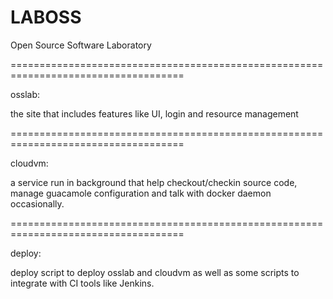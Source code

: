 LABOSS
======

Open Source Software Laboratory

====================================================================================

osslab:

the site that includes features like UI, login and resource management

====================================================================================

cloudvm:

a service run in background that help checkout/checkin source code, manage guacamole configuration and talk with docker daemon occasionally.

====================================================================================

deploy:

deploy script to deploy osslab and cloudvm as well as some scripts to integrate with CI tools like Jenkins.